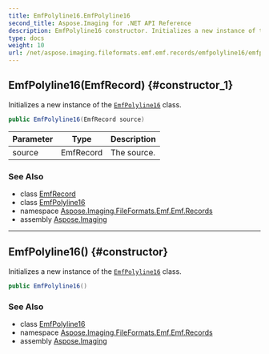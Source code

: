 ```yaml
---
title: EmfPolyline16.EmfPolyline16
second_title: Aspose.Imaging for .NET API Reference
description: EmfPolyline16 constructor. Initializes a new instance of the EmfPolyline16 class
type: docs
weight: 10
url: /net/aspose.imaging.fileformats.emf.emf.records/emfpolyline16/emfpolyline16/
---
```

## EmfPolyline16(EmfRecord) {#constructor_1}

Initializes a new instance of the [`EmfPolyline16`](../) class.

```csharp
public EmfPolyline16(EmfRecord source)
```

| Parameter | Type | Description |
| --- | --- | --- |
| source | EmfRecord | The source. |

### See Also

* class [EmfRecord](../../emfrecord/)
* class [EmfPolyline16](../)
* namespace [Aspose.Imaging.FileFormats.Emf.Emf.Records](../../emfpolyline16/)
* assembly [Aspose.Imaging](../../../)

---

## EmfPolyline16() {#constructor}

Initializes a new instance of the [`EmfPolyline16`](../) class.

```csharp
public EmfPolyline16()
```

### See Also

* class [EmfPolyline16](../)
* namespace [Aspose.Imaging.FileFormats.Emf.Emf.Records](../../emfpolyline16/)
* assembly [Aspose.Imaging](../../../)


